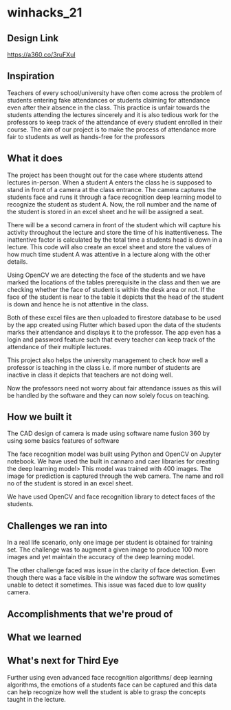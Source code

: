 # winhacks_21
## Design Link
https://a360.co/3ruFXul

## Inspiration
Teachers  of every school/university have often come across the problem of students entering fake attendances or students claiming for attendance even after their absence in the class. 
This practice is unfair towards the students attending the lectures sincerely and it is also tedious work for the professors to keep track of the attendance of every student enrolled in their course.
The aim of our project is to make the process of attendance more fair to students as well as hands-free for the  professors

## What it does
The project has been thought out for the case where students attend lectures in-person.
When a student A enters the class he is supposed to stand in front of  a camera at the class entrance. The camera captures the students face and runs it through a face recognition deep learning model to recognize the student as student A.
Now, the roll number and the name of the student is stored in an excel sheet and he will be assigned a seat.

There will be a second camera in front of the student which will capture his activity throughout the lecture and store the time of his inattentiveness. The inattentive factor is calculated by the total time  a students head is down in a lecture. This code will also create an excel sheet and store the values of how much time student A was attentive in a lecture along with the other details.

Using OpenCV we are detecting the face of the students and we have marked the locations of the tables prerequisite in the class and then we are checking whether the face of student is within the desk area or not.
If the face of the student is near to the table it depicts that the head of the student is down and hence he is not attentive in the class.

Both of these excel files are then uploaded to firestore database to be used by the app created using Flutter which based upon the data of the students marks their attendance and displays it to the professor.
The app even has a login and password feature such that every teacher can keep track of the attendance of their multiple lectures.

This project also helps the university management to check how well a professor is teaching in the class i.e. if more number of students are inactive in class it depicts that teachers are not doing well.

Now the professors need not worry about fair attendance issues as this will be handled by the software and they can now solely focus on teaching.

## How we built it

The CAD design of camera is made using software name fusion 360 by using some basics features of software

The face recognition model was built using Python and OpenCV on Jupyter notebook.
We have used the built in cannaro and caer libraries for creating the deep learning model> This model was trained with 400 images. The image for prediction is captured through the web camera. 
The name and roll no of the student is stored in an excel sheet.

We have used OpenCV and face recognition library to detect faces of the students.

## Challenges we ran into
In a real life scenario, only one image per student is obtained for training set. The challenge was to augment a given image to produce 100 more images and yet maintain the accuracy of the deep learning model.

The other challenge faced was issue in the clarity of face detection. Even though there was a face visible in the window the software was sometimes unable to detect it sometimes. This issue was faced due to low quality camera.

## Accomplishments that we're proud of


## What we learned

## What's next for Third Eye
Further using even advanced face recognition algorithms/ deep learning algorithms, the emotions of a students face can be captured and this data can help recognize how well the student is able to grasp the concepts taught in the lecture.
